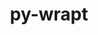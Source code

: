 ---
title: "py-wrapt"
layout: cache
categories: [package, v0.18.1]
meta: {"versions": ["1.13.3"], "compilers": ["gcc@=7.3.1"], "oss": ["amzn2"], "platforms": ["linux"], "targets": ["aarch64", "graviton2", "x86_64_v3", "x86_64_v4"], "stacks": ["aws-isc", "aws-isc-aarch64", "root"], "num_specs": 4, "num_specs_by_stack": {"aws-isc-aarch64": 2, "root": 4, "aws-isc": 2}}
spec_details: [{"hash": "hpmzxdrqezibmokxfgnhozjx7bwsrxuo", "compiler": "gcc@=7.3.1", "versions": ["1.13.3"], "os": "amzn2", "platform": "linux", "target": "aarch64", "variants": [], "stacks": ["aws-isc-aarch64", "root"], "size": "-", "tarball": "https://binaries.spack.io/releases/v0.18.1/build_cache/linux-amzn2-aarch64/gcc-7.3.1/py-wrapt-1.13.3/linux-amzn2-aarch64-gcc-7.3.1-py-wrapt-1.13.3-hpmzxdrqezibmokxfgnhozjx7bwsrxuo.spack"}, {"hash": "7zin4p737lo5zdpb6tr6ndt2qbfu5gho", "compiler": "gcc@=7.3.1", "versions": ["1.13.3"], "os": "amzn2", "platform": "linux", "target": "graviton2", "variants": [], "stacks": ["aws-isc-aarch64", "root"], "size": "-", "tarball": "https://binaries.spack.io/releases/v0.18.1/build_cache/linux-amzn2-graviton2/gcc-7.3.1/py-wrapt-1.13.3/linux-amzn2-graviton2-gcc-7.3.1-py-wrapt-1.13.3-7zin4p737lo5zdpb6tr6ndt2qbfu5gho.spack"}, {"hash": "gden5vqdm5begnk5qnbxupg5ua64abf2", "compiler": "gcc@=7.3.1", "versions": ["1.13.3"], "os": "amzn2", "platform": "linux", "target": "x86_64_v4", "variants": [], "stacks": ["aws-isc", "root"], "size": "-", "tarball": "https://binaries.spack.io/releases/v0.18.1/build_cache/linux-amzn2-x86_64_v4/gcc-7.3.1/py-wrapt-1.13.3/linux-amzn2-x86_64_v4-gcc-7.3.1-py-wrapt-1.13.3-gden5vqdm5begnk5qnbxupg5ua64abf2.spack"}, {"hash": "qhfw6apkfx7bh35thxufqhs6l3knmf7u", "compiler": "gcc@=7.3.1", "versions": ["1.13.3"], "os": "amzn2", "platform": "linux", "target": "x86_64_v3", "variants": [], "stacks": ["aws-isc", "root"], "size": "-", "tarball": "https://binaries.spack.io/releases/v0.18.1/build_cache/linux-amzn2-x86_64_v3/gcc-7.3.1/py-wrapt-1.13.3/linux-amzn2-x86_64_v3-gcc-7.3.1-py-wrapt-1.13.3-qhfw6apkfx7bh35thxufqhs6l3knmf7u.spack"}]
---